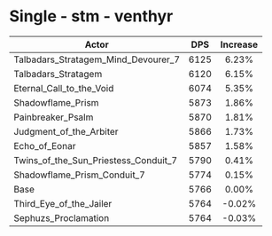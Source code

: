 # Single - stm - venthyr
| Actor | DPS | Increase |
|---|:---:|:---:|
|Talbadars_Stratagem_Mind_Devourer_7|6125|6.23%|
|Talbadars_Stratagem|6120|6.15%|
|Eternal_Call_to_the_Void|6074|5.35%|
|Shadowflame_Prism|5873|1.86%|
|Painbreaker_Psalm|5870|1.81%|
|Judgment_of_the_Arbiter|5866|1.73%|
|Echo_of_Eonar|5857|1.58%|
|Twins_of_the_Sun_Priestess_Conduit_7|5790|0.41%|
|Shadowflame_Prism_Conduit_7|5774|0.15%|
|Base|5766|0.00%|
|Third_Eye_of_the_Jailer|5764|-0.02%|
|Sephuzs_Proclamation|5764|-0.03%|
